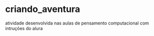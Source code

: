 # criando_aventura
atividade desenvolvida nas aulas de pensamento computacional com intruções do alura
